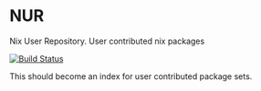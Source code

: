 # NUR
Nix User Repository.
User contributed nix packages

[![Build Status](https://travis-ci.com/nix-community/NUR.svg?branch=master)](https://travis-ci.com/nix-community/NUR)

This should become an index for user contributed package sets.
